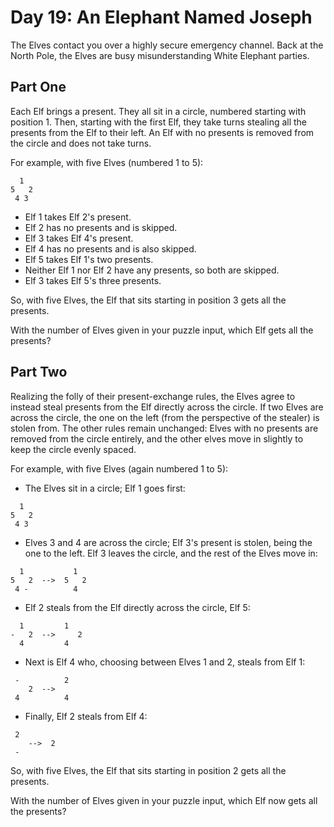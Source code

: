 # Day 19: An Elephant Named Joseph

The Elves contact you over a highly secure emergency channel. Back at the North Pole, the Elves are busy misunderstanding White Elephant parties.

## Part One

Each Elf brings a present. They all sit in a circle, numbered starting with position 1. Then, starting with the first Elf, they take turns stealing all the presents from the Elf to their left. An Elf with no presents is removed from the circle and does not take turns.

For example, with five Elves (numbered 1 to 5):
```
  1
5   2
 4 3
```
- Elf 1 takes Elf 2's present.
- Elf 2 has no presents and is skipped.
- Elf 3 takes Elf 4's present.
- Elf 4 has no presents and is also skipped.
- Elf 5 takes Elf 1's two presents.
- Neither Elf 1 nor Elf 2 have any presents, so both are skipped.
- Elf 3 takes Elf 5's three presents.

So, with five Elves, the Elf that sits starting in position 3 gets all the presents.

With the number of Elves given in your puzzle input, which Elf gets all the presents?

## Part Two

Realizing the folly of their present-exchange rules, the Elves agree to instead steal presents from the Elf directly across the circle. If two Elves are across the circle, the one on the left (from the perspective of the stealer) is stolen from. The other rules remain unchanged: Elves with no presents are removed from the circle entirely, and the other elves move in slightly to keep the circle evenly spaced.

For example, with five Elves (again numbered 1 to 5):

- The Elves sit in a circle; Elf 1 goes first:
```
  1
5   2
 4 3
```
- Elves 3 and 4 are across the circle; Elf 3's present is stolen, being the one to the left. Elf 3 leaves the circle, and the rest of the Elves move in:
```
  1           1
5   2  -->  5   2
 4 -          4
```
- Elf 2 steals from the Elf directly across the circle, Elf 5:
```
  1         1 
-   2  -->     2
  4         4
```
- Next is Elf 4 who, choosing between Elves 1 and 2, steals from Elf 1:
```
 -          2  
    2  -->
 4          4
```
- Finally, Elf 2 steals from Elf 4:
```
 2
    -->  2  
 -
 ```
So, with five Elves, the Elf that sits starting in position 2 gets all the presents.

With the number of Elves given in your puzzle input, which Elf now gets all the presents?
